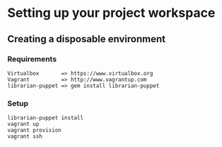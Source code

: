 # Setting up your project workspace #

## Creating a disposable environment ##
### Requirements ###
    Virtualbox       => https://www.virtualbox.org
    Vagrant          => http://www.vagrantup.com
    librarian-puppet => gem install librarian-puppet

### Setup ###
    librarian-puppet install
    vagrant up
    vagrant provision
    vagrant ssh